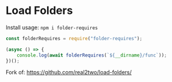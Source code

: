 # Load Folders

Install usage: `npm i folder-requires`

```js
const folderRequires = require("folder-requires");

(async () => {
    console.log(await folderRequires(`${__dirname}/func`));
})();
```

Fork of: https://github.com/real2two/load-folders/